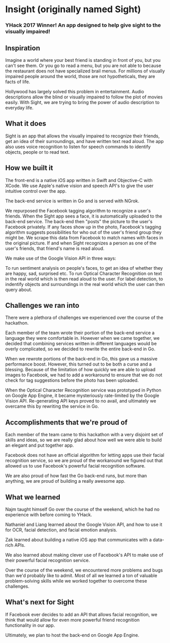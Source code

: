 # Insight (originally named Sight)
### YHack 2017 Winner! An app designed to help give sight to the visually impaired!

## Inspiration
Imagine a world where your best friend is standing in front of you, but you can't see them. Or you go to read a menu, but you are not able to because the restaurant does not have specialized brail menus. For millions of visually impaired people around the world, those are not hypotheticals, they are facts of life.

Hollywood has largely solved this problem in entertainment. Audio descriptions allow the blind or visually impaired to follow the plot of movies easily. With Sight, we are trying to bring the power of audio description to everyday life.

## What it does
Sight is an app that allows the visually impaired to recognize their friends, get an idea of their surroundings, and have written text read aloud. The app also uses voice recognition to listen for speech commands to identify objects, people or to read text.

## How we built it
The front-end is a native iOS app written in Swift and Objective-C with XCode. We use Apple's native vision and speech API's to give the user intuitive control over the app.

The back-end service is written in Go and is served with NGrok.

We repurposed the Facebook tagging algorithm to recognize a user's friends. When the Sight app sees a face, it is automatically uploaded to the back-end service. The back-end then "posts" the picture to the user's Facebook privately. If any faces show up in the photo, Facebook's tagging algorithm suggests possibilities for who out of the user's friend group they might be. We scrape this data from Facebook to match names with faces in the original picture. If and when Sight recognizes a person as one of the user's friends, that friend's name is read aloud.

We make use of the Google Vision API in three ways:

To run sentiment analysis on people's faces, to get an idea of whether they are happy, sad, surprised etc.
To run Optical Character Recognition on text in the real world which is then read aloud to the user.
For label detection, to indentify objects and surroundings in the real world which the user can then query about.

## Challenges we ran into
There were a plethora of challenges we experienced over the course of the hackathon.

Each member of the team wrote their portion of the back-end service a language they were comfortable in. However when we came together, we decided that combining services written in different languages would be overly complicated, so we decided to rewrite the entire back-end in Go.

When we rewrote portions of the back-end in Go, this gave us a massive performance boost. However, this turned out to be both a curse and a blessing. Because of the limitation of how quickly we are able to upload images to Facebook, we had to add a workaround to ensure that we do not check for tag suggestions before the photo has been uploaded.

When the Optical Character Recognition service was prototyped in Python on Google App Engine, it became mysteriously rate-limited by the Google Vision API. Re-generating API keys proved to no avail, and ultimately we overcame this by rewriting the service in Go.

## Accomplishments that we're proud of
Each member of the team came to this hackathon with a very disjoint set of skills and ideas, so we are really glad about how well we were able to build an elegant and put together app.

Facebook does not have an official algorithm for letting apps use their facial recognition service, so we are proud of the workaround we figured out that allowed us to use Facebook's powerful facial recognition software.

We are also proud of how fast the Go back-end runs, but more than anything, we are proud of building a really awesome app.

## What we learned
Najm taught himself Go over the course of the weekend, which he had no experience with before coming to YHack.

Nathaniel and Liang learned about the Google Vision API, and how to use it for OCR, facial detection, and facial emotion analysis.

Zak learned about building a native iOS app that communicates with a data-rich APIs.

We also learned about making clever use of Facebook's API to make use of their powerful facial recognition service.

Over the course of the weekend, we encountered more problems and bugs than we'd probably like to admit. Most of all we learned a ton of valuable problem-solving skills while we worked together to overcome these challenges.

## What's next for Sight
If Facebook ever decides to add an API that allows facial recognition, we think that would allow for even more powerful friend recognition functionality in our app.

Ultimately, we plan to host the back-end on Google App Engine.
